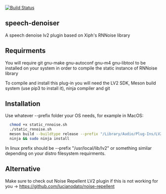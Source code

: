 [![Build Status](https://travis-ci.org/lucianodato/speech-denoiser.svg?branch=master)](https://travis-ci.org/lucianodato/speech-denoiser)

speech-denoiser
------
A speech denoise lv2 plugin based on Xiph's RNNoise library

Requirments
-----
You will require git gnu-make gnu-autoconf gnu-m4 gnu-libtool to be installed on your system in order to compile the static instance of RNNoise library

To compile and install this plug-in you will need the LV2 SDK, Meson build system (use pip3 to install it), ninja compiler and git

Installation 
-----
Use whatever --prefix folder your OS needs, for example in MacOS:
```bash
  chmod +x static_rnnoise.sh
  ./static_rnnoise.sh
  meson build --buildtype release --prefix "/Library/Audio/Plug-Ins/LV2" && cd build
  ninja && sudo ninja install
```
In linux prefix should be --prefix "/usr/local/lib/lv2" or something similar depending on your distro filesystem requirments.

Alternative
-----
Make sure to check out Noise Repellent LV2 plugin if this is not working for you -> https://github.com/lucianodato/noise-repellent